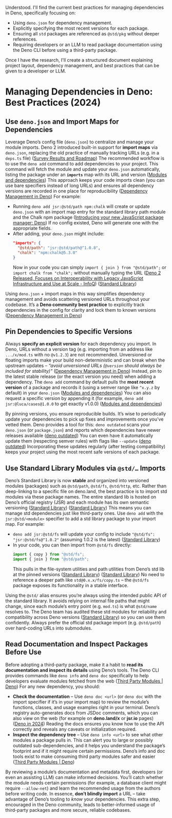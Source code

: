 Understood. I'll find the current best practices for managing dependencies in Deno, specifically focusing on:
- Using `deno.json` for dependency management.
- Explicitly specifying the most recent versions for each package.
- Ensuring all `std` packages are referenced as `@std/pkg` without deeper references.
- Requiring developers or an LLM to read package documentation using the Deno CLI before using a third-party package.

Once I have the research, I'll create a structured document explaining project layout, dependency management, and best practices that can be given to a developer or LLM.

# Managing Dependencies in Deno: Best Practices (2024)

## Use `deno.json` and Import Maps for Dependencies  
Leverage Deno’s config file (`deno.json`) to centralize and manage your module imports. Deno 2 introduced built-in support for **import maps** via `deno.json`, replacing the old practice of manually tracking URLs (e.g. in a `deps.ts` file) ([Survey Results and Roadmap](https://deno.com/blog/2024-survey-results-and-roadmap#:~:text=two%20modules%20but%20of%20different,package.json))  The recommended workflow is to use the `deno add` command to add dependencies to your project. This command will fetch the module and update your `deno.json` automatically, listing the package under an **`imports`** map with its URL and version ([Modules and dependencies](https://docs.deno.com/runtime/fundamentals/modules/#:~:text=The%20installation%20process%20is%20made,deno.json))  This approach keeps your code imports clean (you can use bare specifiers instead of long URLs) and ensures all dependency versions are recorded in one place for reproducibility ([Dependency Management in Deno](https://www.kevincunningham.co.uk/posts/intro-to-jsr#:~:text=,GitHub%20raw%20imports%20unless%20unavoidable))  For example: 

- Running `deno add jsr:@std/path npm:chalk` will create or update `deno.json` with an import map entry for the standard library path module and the Chalk npm package ([Introducing your new JavaScript package manager: Deno](https://deno.com/blog/your-new-js-package-manager#:~:text=Use%20deno%20add%20to%20add,file))  If no config existed, Deno will generate one with the appropriate fields.  
- After adding, your `deno.json` might include:  
  ```json
  "imports": {
    "@std/path": "jsr:@std/path@^1.0.8",
    "chalk": "npm:chalk@5.3.0"
  }
  ```  
  Now in your code you can simply `import { join } from "@std/path";` or `import chalk from "chalk";` without manually typing the URL ([Deno 2 Released, Focuses on Interoperability with Legacy JavaScript Infrastructure and Use at Scale - InfoQ](https://www.infoq.com/news/2024/12/deno-2-released/#:~:text=Developers%20can%20also%20leverage%20import,specifier%20for%20their%20npm%20package))  ([Standard Library](https://docs.deno.com/runtime/fundamentals/standard_library/#:~:text=%7B%20,%7D))   

Using `deno.json` + import maps in this way simplifies dependency management and avoids scattering versioned URLs throughout your codebase. It’s a **Deno community best practice** to explicitly track dependencies in the config for clarity and lock them to known versions ([Dependency Management in Deno](https://www.kevincunningham.co.uk/posts/intro-to-jsr#:~:text=,GitHub%20raw%20imports%20unless%20unavoidable)) 

## Pin Dependencies to Specific Versions  
Always **specify an explicit version** for each dependency you import. In Deno, URLs without a version tag (e.g. importing from an address like `.../x/mod.ts` with no `@v1.2.3`) are not recommended. Unversioned or floating imports make your build non-deterministic and can break when the upstream updates – *“avoid unversioned URLs (`@version` should always be included for stability)”* ([Dependency Management in Deno](https://www.kevincunningham.co.uk/posts/intro-to-jsr#:~:text=%E2%9D%8C%20Avoid%20importing%20from%20raw,term%20reliability))  Instead, pin to the latest stable release (or the exact version you need) when adding a dependency. The `deno add` command by default pulls the **most recent version** of a package and records it (using a semver range like `^x.y.z` by default) in your `deno.json` ([Modules and dependencies](https://docs.deno.com/runtime/fundamentals/modules/#:~:text=The%20installation%20process%20is%20made,deno.json))  You can also request a specific version by appending it (for example, `deno add jsr:@luca/cases@1.0.0` to get exactly v1.0.0) ([Modules and dependencies](https://docs.deno.com/runtime/fundamentals/modules/#:~:text=You%20can%20also%20specify%20an,exact%20version))  

By pinning versions, you ensure reproducible builds. It’s wise to periodically update your dependencies to pick up fixes and improvements once you’ve vetted them. Deno provides a tool for this: `deno outdated` scans your `deno.json` (or `package.json`) and reports which dependencies have newer releases available ([deno outdated](https://docs.deno.com/runtime/reference/cli/outdated/#:~:text=Checking%20for%20outdated%20dependencies%20Jump,to%20heading))  You can even have it automatically update them (respecting semver rules) with flags like `--update` ([deno outdated](https://docs.deno.com/runtime/reference/cli/outdated/#:~:text=Update%20dependencies%20to%20latest%20semver,compatible%20versions))  Incorporating these updates regularly (after testing compatibility) keeps your project using the most recent safe versions of each package.

## Use Standard Library Modules via `@std/…` Imports  
Deno’s Standard Library is now **stable** and organized into versioned modules (packages) such as `@std/path`, `@std/fs`, `@std/http`, etc. Rather than deep-linking to a specific file on deno.land, the best practice is to import std modules via these package names. The entire standard lib is hosted on Deno’s official registry (JSR) and each module has its own semantic versioning ([Standard Library](https://docs.deno.com/runtime/fundamentals/standard_library/#:~:text=Each%20package%20of%20the%20standard,releases%20from%20affecting%20your%20code))  ([Standard Library](https://docs.deno.com/runtime/fundamentals/standard_library/#:~:text=The%20standard%20library%20is%20hosted,here%20are%20a%20few%20examples))  This means you can manage std dependencies just like third-party ones. Use `deno add` with the `jsr:@std/<module>` specifier to add a std library package to your import map. For example: 

- `deno add jsr:@std/fs` will update your config to include `"@std/fs": "jsr:@std/fs@^1.0.2"` (assuming 1.0.2 is the latest) ([Standard Library](https://docs.deno.com/runtime/fundamentals/standard_library/#:~:text=deno%20add%20jsr%3A%40std%2Ffs%20jsr%3A%40std%2Fpath))   
- In your code, you can then import from `@std/fs` directly:  
  ```ts
  import { copy } from "@std/fs";
  import { join } from "@std/path";
  ```  
  This pulls in the file-system utilities and path utilities from Deno’s std lib at the pinned versions ([Standard Library](https://docs.deno.com/runtime/fundamentals/standard_library/#:~:text=%7B%20,%7D))  ([Standard Library](https://docs.deno.com/runtime/fundamentals/standard_library/#:~:text=You%20can%20then%20import%20these,packages%20in%20your%20source%20code))  No need to reference a deeper path like `std@0.x.x/fs/copy.ts` – the `@std/fs` package exposes its functionality in a stable interface.  

Using the `@std/` alias ensures you’re always using the intended public API of the standard library. It avoids relying on internal file paths that might change, since each module’s entry point (e.g. `mod.ts`) is what `@std/name` resolves to. The Deno team has audited these std modules for reliability and compatibility across Deno versions ([Standard Library](https://docs.deno.com/runtime/fundamentals/standard_library/#:~:text=Deno%20provides%20a%20standard%20library,Deno%2C%20ensuring%20consistency%20and%20reliability))  so you can use them confidently. Always prefer the official std package import (e.g. `@std/path`) over hard-coding URLs into submodules.

## Read Documentation and Inspect Packages Before Use  
Before adopting a third-party package, make it a habit to **read its documentation and inspect its details** using Deno’s tools. The Deno CLI provides commands like `deno info` and `deno doc` specifically to help developers evaluate modules fetched from the web ([Third Party Modules | Deno](https://deno.land/x#:~:text=To%20make%20it%20easier%20to,deno%20info%20and%20deno%20doc))  For any new dependency, you should: 

- **Check the documentation** – Use `deno doc <url>` (or `deno doc` with the import specifier if it’s in your import map) to review the module’s functions, classes, and usage examples right in your terminal. Deno’s registry auto-generates docs from JSDoc comments, which you can also view on the web (for example on **deno.land/x** or **jsr.io** pages) ([Deno in 2024](https://deno.com/blog/deno-in-2024#:~:text=,Read%20more))  Reading the docs ensures you know how to use the API correctly and reveals any caveats or initialization required.  
- **Inspect the dependency tree** – Use `deno info <url>` to see what other modules a package pulls in. This can alert you to large or possibly outdated sub-dependencies, and it helps you understand the package’s footprint and if it might require certain permissions. Deno’s info and doc tools exist to make consuming third party modules safer and easier ([Third Party Modules | Deno](https://deno.land/x#:~:text=To%20make%20it%20easier%20to,deno%20info%20and%20deno%20doc))   

By reviewing a module’s documentation and metadata first, developers (or even an assisting LLM) can make informed decisions. You’ll catch whether the module needs certain permissions (for example, a database client might require `--allow-net`) and learn the recommended usage from the authors before writing code. In essence, **don’t blindly import** a URL – take advantage of Deno’s tooling to *know* your dependencies. This extra step, encouraged in the Deno community, leads to better-informed usage of third-party packages and more secure, reliable codebases.

